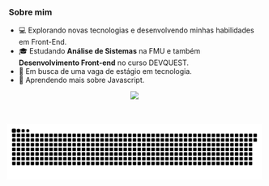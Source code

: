 


<h3>&nbsp;Sobre mim </h3>

- 💻 Explorando novas tecnologias e desenvolvendo minhas habilidades em Front-End.
- 🎓 Estudando **Análise de Sistemas** na FMU e também **Desenvolvimento Front-end** no curso DEVQUEST. 
- 💼 Em busca de uma vaga de estágio em tecnologia.
- 🌱 Aprendendo mais sobre Javascript.

<p align="center">
  <a href="https://skillicons.dev">
    <img src="https://skillicons.dev/icons?i=html,css,js,git,github,py" />
  </a>
</p>
</div>
 
 <br>
  
 
  ![Snake animation](https://github.com/talitaSalless/talitaSalless/blob/output/github-contribution-grid-snake.svg)

</div>



